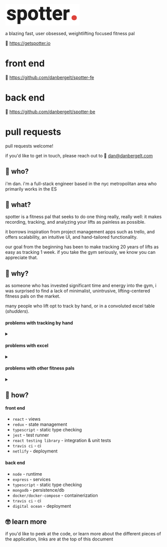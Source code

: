 ![Spotter Logo](spotter.png)

a blazing fast, user obsessed, weightlifting focused fitness pal

🔗 https://getspotter.io

# front end

🔗 https://github.com/danbergelt/spotter-fe

# back end

🔗 https://github.com/danbergelt/spotter-be

# pull requests

pull requests welcome!

if you'd like to get in touch, please reach out to 📧 dan@danbergelt.com

## 🤷 who?

i'm dan. i'm a full-stack engineer based in the nyc metropolitan area who primarily works in the ES

## 🔎 what?

spotter is a fitness pal that seeks to do one thing really, really well: it makes recording, tracking, and analyzing your lifts as painless as possible.

it borrows inspiration from project management apps such as trello, and offers scalability, an intuitive UI, and hand-tailored functionality.

our goal from the beginning has been to make tracking 20 years of lifts as easy as tracking 1 week. if you take the gym seriously, we know you can appreciate that.

## 🤔 why?

as someone who has invested significant time and energy into the gym, i was surprised to find a lack of minimalist, unintrusive, lifting-centered fitness pals on the market.

many people who lift opt to track by hand, or in a convoluted excel table (_shudders_).

#### problems with tracking by hand

<details>
<summary></summary>

tracking by hand is not scalable. finding past workouts is a pain, and recording your workouts is arduous, and subject to formatting blemishes over time. this is not a scalable solution.

</details>

#### problems with excel

<details>
<summary></summary>

excel is a very powerful tool. however, it is unopinionated by nature, and forces the user to perform non-trivial work up front to set up their tool to their liking.

additionally, it is not optimized for ease of use, it is optimized for complexity. thus, it is fairly bloated when compared to the needs of this specific application. the ui is also not well-suited for mobile

</details>

#### problems with other fitness pals

<details>
<summary></summary>
when performing research, a common complaint i noticed when discussing competitors was **too many features.**

often, users do not need a lifting tracker, cardio tracker, sample workouts, and a meal planner in one app. too many features creates a complex ui and bloat.

</details>

## 🧪 how?

#### front end

- `react` - views
- `redux` - state management
- `typescript` - static type checking
- `jest` - test runner
- `react testing library` - integration & unit tests
- `travis ci` - ci
- `netlify` - deployment

#### back end

- `node` - runtime
- `express` - services
- `typescript` - static type checking
- `mongodb` - persistence/db
- `docker/docker-compose` - containerization
- `travis ci` - ci
- `digital ocean` - deployment

## 🤓 learn more

if you'd like to peek at the code, or learn more about the different pieces of the application, links are at the top of this document
